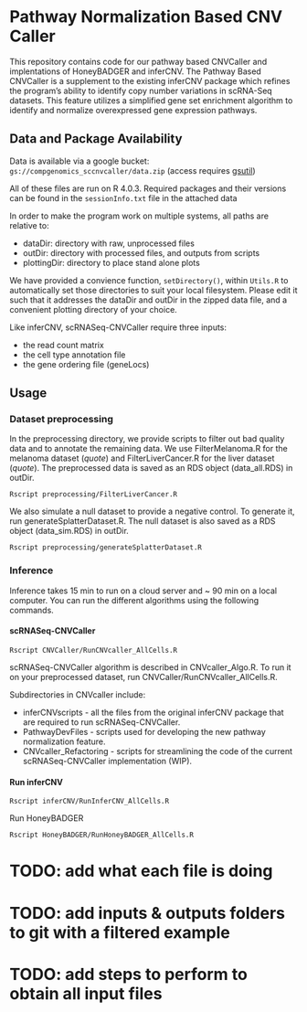 # Pathway Normalization Based CNV Caller

This repository contains code for our pathway based CNVCaller and implentations of HoneyBADGER and inferCNV. The Pathway Based CNVCaller is a supplement to the existing inferCNV package which refines the program’s ability to identify copy number variations in scRNA-Seq datasets. This feature utilizes a simplified gene set enrichment algorithm to identify and normalize overexpressed gene expression pathways.


## Data and Package Availability

Data is available via a google bucket: `gs://compgenomics_sccnvcaller/data.zip` (access requires [gsutil](https://cloud.google.com/storage/docs/gsutil_install))

All of these files are run on R 4.0.3. Required packages and their versions can be found in the `sessionInfo.txt` file in the attached data

In order to make the program work on multiple systems, all paths are relative to:

- dataDir: directory with raw, unprocessed files
- outDir: directory with processed files, and outputs from scripts
- plottingDir: directory to place stand alone plots

We have provided a convience function, `setDirectory()`, within `Utils.R` to automatically set those directories to suit your local filesystem. 
Please edit it such that it addresses the dataDir and outDir in the zipped data file, and a convenient plotting directory of your choice.  

Like inferCNV, scRNASeq-CNVCaller require three inputs:
- the read count matrix 
- the cell type annotation file
- the gene ordering file (geneLocs)


## Usage


### Dataset preprocessing
In the preprocessing directory, we provide scripts to filter out bad quality data and to annotate the remaining data.
We use FilterMelanoma.R for the melanoma dataset (*quote*) and FilterLiverCancer.R for the liver dataset (*quote*).
The preprocessed data is saved as an RDS object (data_all.RDS) in outDir.
```
Rscript preprocessing/FilterLiverCancer.R
```

We also simulate a null dataset to provide a negative control. To generate it, run generateSplatterDataset.R.
The null dataset is also saved as a RDS object (data_sim.RDS) in outDir.
```
Rscript preprocessing/generateSplatterDataset.R
```

### Inference
Inference takes 15 min to run on a cloud server and ~ 90 min on a local computer.
You can run the different algorithms using the following commands.

#### scRNASeq-CNVCaller
```
Rscript CNVCaller/RunCNVcaller_AllCells.R
```
scRNASeq-CNVCaller algorithm is described in CNVcaller_Algo.R. To run it on your preprocessed dataset, run CNVCaller/RunCNVcaller_AllCells.R.

Subdirectories in CNVcaller include:

- inferCNVscripts - all the files from the original inferCNV package that are required to run scRNASeq-CNVCaller.
- PathwayDevFiles - scripts used for developing the new pathway normalization feature.
- CNVcaller_Refactoring - scripts for streamlining the code of the current scRNASeq-CNVCaller implementation (WIP).


#### Run inferCNV
```
Rscript inferCNV/RunInferCNV_AllCells.R
```

Run HoneyBADGER
```
Rscript HoneyBADGER/RunHoneyBADGER_AllCells.R
```

# TODO: add what each file is doing
# TODO: add inputs & outputs folders to git with a filtered example
# TODO: add steps to perform to obtain all input files  
